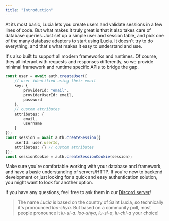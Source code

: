 ```yaml
---
title: "Introduction"
---
```


At its most basic, Lucia lets you create users and validate sessions in a few lines of code. But what makes it truly great is that it also takes care of database queries. Just set up a simple user and session table, and pick one of the many database adapters to start using Lucia. It doesn't try to do everything, and that's what makes it easy to understand and use.

It's also built to support all modern frameworks and runtimes. Of course, they all interact with requests and responses differently, so we provide minimal framework and runtime specific APIs to bridge the gap.

```ts
const user = await auth.createUser({
	// user identified using their email
	key: {
		providerId: "email",
		providerUserId: email,
		password
	},
	// custom attributes
	attributes: {
		email,
		username
	}
});
const session = await auth.createSession({
	userId: user.userId,
	attributes: {} // custom attributes
});
const sessionCookie = auth.createSessionCookie(session);
```

Make sure you're comfortable working with your database and framework, and have a basic understanding of servers/HTTP. If you're new to backend development or just looking for a quick and easy authentication solution, you might want to look for another option.

If you have any questions, feel free to ask them in our [Discord server](https://discord.gg/PwrK3kpVR3)!

> The name _Lucia_ is based on the country of Saint Lucia, so technically it's pronounced _loo-shya_. But based on a community poll, most people pronounce it _lu-si-a_. _loo-shya_, _lu-si-a_, _lu-chi-a_ your choice!
